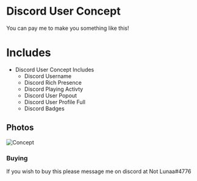# Discord User Concept
You can pay me to make you something like this!

# Includes
- Discord User Concept Includes
     -  Discord Username
     -  Discord Rich Presence 
     -  Discord Playing Activty
     -  Discord User Popout
     -  Discord User Profile Full
     -  Discord Badges

## Photos
![Concept](https://file.coffee/u/ZDw9s3uqVUb7o3.png)

### Buying
If you wish to buy this please message me on discord at Not Lunaa#4776

